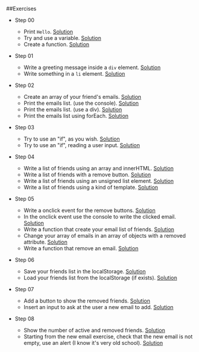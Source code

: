 ##Exercises

* Step 00
  * Print `Hello`. [Solution](http://codepen.io/daldosso/pen/PZdPRJ)
  * Try and use a variable. [Solution](http://codepen.io/daldosso/pen/RrYWJV/)
  * Create a function. [Solution](http://codepen.io/daldosso/pen/QyVGVv)

* Step 01
  * Write a greeting message inside a `div` element. [Solution](http://codepen.io/daldosso/pen/QyVmzV)
  * Write something in a `li` element. [Solution](http://codepen.io/daldosso/pen/jWedqO)
  
* Step 02
  * Create an array of your friend's emails. [Solution](http://codepen.io/daldosso/pen/OMBdRq)
  * Print the emails list. (use the console). [Solution](http://codepen.io/daldosso/pen/wMYNoL?editors=1111)
  * Print the emails list. (use a div). [Solution](http://codepen.io/daldosso/pen/VeEgPd?editors=1111)
  * Print the emails list using forEach. [Solution](http://codepen.io/daldosso/pen/EPdrWX?editors=1111)
  
* Step 03
  * Try to use an "if", as you wish.  [Solution](http://codepen.io/daldosso/pen/ZQNOYN?editors=0011)
  * Try to use an "if", reading a user input.  [Solution](http://codepen.io/daldosso/pen/gPJMPo?editors=1011)
  
* Step 04
  * Write a list of friends using an array and innerHTML. [Solution](http://codepen.io/daldosso/pen/obRdMa?editors=1010)
  * Write a list of friends with a remove button. [Solution](http://codepen.io/daldosso/pen/dGBqXZ?editors=0010)
  * Write a list of friends using an unsigned list element. [Solution](http://codepen.io/daldosso/pen/VeJEaR?editors=0010)
  * Write a list of friends using a kind of template. [Solution](http://codepen.io/daldosso/pen/xZoyRa?editors=0010)

* Step 05
  * Write a onclick event for the remove buttons. [Solution](http://codepen.io/daldosso/pen/dGBqXZ?editors=0010)
  * In the onclick event use the console to write the clicked email. [Solution](http://codepen.io/daldosso/pen/RrzYKJ?editors=0011)
  * Write a function that create your email list of friends. [Solution](http://codepen.io/daldosso/pen/BjgqdK?editors=0010)
  * Change your array of emails in an array of objects with a removed attribute. [Solution](http://codepen.io/daldosso/pen/xZoQwv?editors=0011)
  * Write a function that remove an email. [Solution](http://codepen.io/daldosso/pen/YwoRWW?editors=0011)
 
* Step 06
  * Save your friends list in the localStorage. [Solution](http://codepen.io/daldosso/pen/KVjrQr?editors=0011)
  * Load your friends list from the localStorage (if exists). [Solution](http://codepen.io/daldosso/pen/gPNqwO?editors=0011)
  
* Step 07
  * Add a button to show the removed friends. [Solution](http://codepen.io/daldosso/pen/yedQjw?editors=0011)
  * Insert an input to ask at the user a new email to add. [Solution](http://codepen.io/daldosso/pen/gPNyqy?editors=0011)

* Step 08
  * Show the number of active and removed friends. [Solution](http://codepen.io/daldosso/pen/QyXJeo?editors=1001)
  * Starting from the new email exercise, check that the new email is not empty, use an alert (I know it's very old school). [Solution](http://codepen.io/daldosso/pen/yedrWV?editors=0011)
  
